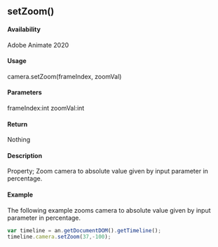 ## setZoom()

#### Availability

Adobe Animate 2020

#### Usage

camera.setZoom(frameIndex, zoomVal)

#### Parameters

frameIndex:int zoomVal:int

#### Return

Nothing

#### Description

Property; Zoom camera to absolute value given by input parameter in percentage.

#### Example

The following example zooms camera to absolute value given by input parameter in percentage.
```javascript
var timeline = an.getDocumentDOM().getTimeline();
timeline.camera.setZoom(37,-100);
```